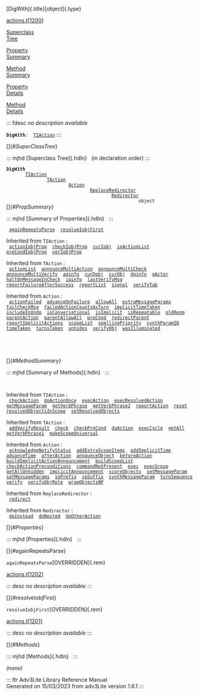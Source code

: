 [DigWith]{.title}[object]{.type}

[actions.t](../file/actions.t.html)\[[1200](../source/actions.t.html#1200)\]

[Superclass\
Tree](#_SuperClassTree_)

[Property\
Summary](#_PropSummary_)

[Method\
Summary](#_MethodSummary_)

[Property\
Details](#_Properties_)

[Method\
Details](#_Methods_)

::: fdesc
*no description available*

**`DigWith`**` :   `[`TIAction`](../object/TIAction.html)
:::

[]{#_SuperClassTree_}

::: mjhd
[Superclass Tree]{.hdln}   (in declaration order)
:::

**`DigWith`**\
`         `[`TIAction`](../object/TIAction.html)\
`                 `[`TAction`](../object/TAction.html)\
`                         `[`Action`](../object/Action.html)\
`                                 `[`ReplaceRedirector`](../object/ReplaceRedirector.html)\
`                                         `[`Redirector`](../object/Redirector.html)\
`                                                 object`\
[]{#_PropSummary_}

::: mjhd
[Summary of Properties]{.hdln}  
:::

` `[`againRepeatsParse`](#againRepeatsParse)`  `[`resolveIobjFirst`](#resolveIobjFirst)`  `

Inherited from `TIAction` :\
` `[`actionIobjProp`](../object/TIAction.html#actionIobjProp)`  `[`checkIobjProp`](../object/TIAction.html#checkIobjProp)`  `[`curIobj`](../object/TIAction.html#curIobj)`  `[`ioActionList`](../object/TIAction.html#ioActionList)`  `[`preCondIobjProp`](../object/TIAction.html#preCondIobjProp)`  `[`verIobjProp`](../object/TIAction.html#verIobjProp)`  `

Inherited from `TAction` :\
` `[`actionList`](../object/TAction.html#actionList)`  `[`announceMultiAction`](../object/TAction.html#announceMultiAction)`  `[`announceMultiCheck`](../object/TAction.html#announceMultiCheck)`  `[`announceMultiVerify`](../object/TAction.html#announceMultiVerify)`  `[`aqinfo`](../object/TAction.html#aqinfo)`  `[`curDobj`](../object/TAction.html#curDobj)`  `[`curObj`](../object/TAction.html#curObj)`  `[`dqinfo`](../object/TAction.html#dqinfo)`  `[`gActor`](../object/TAction.html#gActor)`  `[`haltOnMessageInCheck`](../object/TAction.html#haltOnMessageInCheck)`  `[`iqinfo`](../object/TAction.html#iqinfo)`  `[`lastVerifyMsg`](../object/TAction.html#lastVerifyMsg)`  `[`reportFailureAfterSuccess`](../object/TAction.html#reportFailureAfterSuccess)`  `[`reportList`](../object/TAction.html#reportList)`  `[`signal`](../object/TAction.html#signal)`  `[`verifyTab`](../object/TAction.html#verifyTab)`  `

Inherited from `Action` :\
` `[`actionFailed`](../object/Action.html#actionFailed)`  `[`advanceOnFailure`](../object/Action.html#advanceOnFailure)`  `[`allowAll`](../object/Action.html#allowAll)`  `[`extraMessageParams`](../object/Action.html#extraMessageParams)`  `[`failCheckMsg`](../object/Action.html#failCheckMsg)`  `[`failedActionCountsAsTurn`](../object/Action.html#failedActionCountsAsTurn)`  `[`implicitTimeTaken`](../object/Action.html#implicitTimeTaken)`  `[`includeInUndo`](../object/Action.html#includeInUndo)`  `[`isConversational`](../object/Action.html#isConversational)`  `[`isImplicit`](../object/Action.html#isImplicit)`  `[`isRepeatable`](../object/Action.html#isRepeatable)`  `[`oldRoom`](../object/Action.html#oldRoom)`  `[`parentAction`](../object/Action.html#parentAction)`  `[`parentAllowAll`](../object/Action.html#parentAllowAll)`  `[`preCond`](../object/Action.html#preCond)`  `[`redirectParent`](../object/Action.html#redirectParent)`  `[`reportImplicitActions`](../object/Action.html#reportImplicitActions)`  `[`scopeList`](../object/Action.html#scopeList)`  `[`spellingPriority`](../object/Action.html#spellingPriority)`  `[`synthParamID`](../object/Action.html#synthParamID)`  `[`timeTaken`](../object/Action.html#timeTaken)`  `[`turnsTaken`](../object/Action.html#turnsTaken)`  `[`unhides`](../object/Action.html#unhides)`  `[`verifyObj`](../object/Action.html#verifyObj)`  `[`wasIlluminated`](../object/Action.html#wasIlluminated)`  `

` `

` `

[]{#_MethodSummary_}

::: mjhd
[Summary of Methods]{.hdln}  
:::

` `

Inherited from `TIAction` :\
` `[`checkAction`](../object/TIAction.html#checkAction)`  `[`doActionOnce`](../object/TIAction.html#doActionOnce)`  `[`execAction`](../object/TIAction.html#execAction)`  `[`execResolvedAction`](../object/TIAction.html#execResolvedAction)`  `[`getMessageParam`](../object/TIAction.html#getMessageParam)`  `[`getVerbPhrase`](../object/TIAction.html#getVerbPhrase)`  `[`getVerbPhrase2`](../object/TIAction.html#getVerbPhrase2)`  `[`reportAction`](../object/TIAction.html#reportAction)`  `[`reset`](../object/TIAction.html#reset)`  `[`resolvedObjectsInScope`](../object/TIAction.html#resolvedObjectsInScope)`  `[`setResolvedObjects`](../object/TIAction.html#setResolvedObjects)`  `

Inherited from `TAction` :\
` `[`addVerifyResult`](../object/TAction.html#addVerifyResult)`  `[`check`](../object/TAction.html#check)`  `[`checkPreCond`](../object/TAction.html#checkPreCond)`  `[`doAction`](../object/TAction.html#doAction)`  `[`execCycle`](../object/TAction.html#execCycle)`  `[`getAll`](../object/TAction.html#getAll)`  `[`getVerbPhrase1`](../object/TAction.html#getVerbPhrase1)`  `[`makeScopeUniversal`](../object/TAction.html#makeScopeUniversal)`  `

Inherited from `Action` :\
` `[`acknowledgeNotifyStatus`](../object/Action.html#acknowledgeNotifyStatus)`  `[`addExtraScopeItems`](../object/Action.html#addExtraScopeItems)`  `[`addImplicitTime`](../object/Action.html#addImplicitTime)`  `[`advanceTime`](../object/Action.html#advanceTime)`  `[`afterAction`](../object/Action.html#afterAction)`  `[`announceObject`](../object/Action.html#announceObject)`  `[`beforeAction`](../object/Action.html#beforeAction)`  `[`buildImplicitActionAnnouncement`](../object/Action.html#buildImplicitActionAnnouncement)`  `[`buildScopeList`](../object/Action.html#buildScopeList)`  `[`checkActionPreconditions`](../object/Action.html#checkActionPreconditions)`  `[`commandNotPresent`](../object/Action.html#commandNotPresent)`  `[`exec`](../object/Action.html#exec)`  `[`execGroup`](../object/Action.html#execGroup)`  `[`getAllUnhidden`](../object/Action.html#getAllUnhidden)`  `[`implicitAnnouncement`](../object/Action.html#implicitAnnouncement)`  `[`scoreObjects`](../object/Action.html#scoreObjects)`  `[`setMessageParam`](../object/Action.html#setMessageParam)`  `[`setMessageParams`](../object/Action.html#setMessageParams)`  `[`spPrefix`](../object/Action.html#spPrefix)`  `[`spSuffix`](../object/Action.html#spSuffix)`  `[`synthMessageParam`](../object/Action.html#synthMessageParam)`  `[`turnSequence`](../object/Action.html#turnSequence)`  `[`verify`](../object/Action.html#verify)`  `[`verifyObjRole`](../object/Action.html#verifyObjRole)`  `[`wrapObjectsNP`](../object/Action.html#wrapObjectsNP)`  `

Inherited from `ReplaceRedirector` :\
` `[`redirect`](../object/ReplaceRedirector.html#redirect)`  `

Inherited from `Redirector` :\
` `[`doInstead`](../object/Redirector.html#doInstead)`  `[`doNested`](../object/Redirector.html#doNested)`  `[`doOtherAction`](../object/Redirector.html#doOtherAction)`  `

[]{#_Properties_}

::: mjhd
[Properties]{.hdln}  
:::

[]{#againRepeatsParse}

`againRepeatsParse`[OVERRIDDEN]{.rem}

[actions.t](../file/actions.t.html)\[[1202](../source/actions.t.html#1202)\]

::: desc
*no description available*
:::

[]{#resolveIobjFirst}

`resolveIobjFirst`[OVERRIDDEN]{.rem}

[actions.t](../file/actions.t.html)\[[1201](../source/actions.t.html#1201)\]

::: desc
*no description available*
:::

[]{#_Methods_}

::: mjhd
[Methods]{.hdln}  
:::

*(none)*

::: ftr
Adv3Lite Library Reference Manual\
Generated on 15/03/2023 from adv3Lite version 1.6.1
:::

